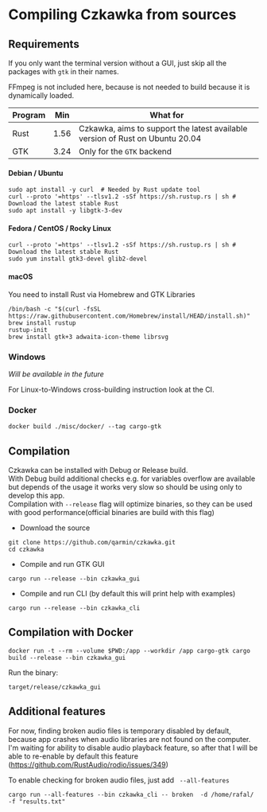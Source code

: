 # Compiling Czkawka from sources

## Requirements

If you only want the terminal version without a GUI, just skip all the packages with `gtk` in their names.

FFmpeg is not included here, because is not needed to build because it is dynamically loaded.


| Program | Min  | What for                                                                      |
|---------|------|-------------------------------------------------------------------------------|
| Rust    | 1.56 | Czkawka, aims to support the latest available version of Rust on Ubuntu 20.04 |
| GTK     | 3.24 | Only for the `GTK` backend                                                    |

#### Debian / Ubuntu
```shell
sudo apt install -y curl  # Needed by Rust update tool
curl --proto '=https' --tlsv1.2 -sSf https://sh.rustup.rs | sh # Download the latest stable Rust
sudo apt install -y libgtk-3-dev
```

#### Fedora / CentOS / Rocky Linux
```shell
curl --proto '=https' --tlsv1.2 -sSf https://sh.rustup.rs | sh # Download the latest stable Rust
sudo yum install gtk3-devel glib2-devel
```

#### macOS
You need to install Rust via Homebrew and GTK Libraries
```shell
/bin/bash -c "$(curl -fsSL https://raw.githubusercontent.com/Homebrew/install/HEAD/install.sh)"
brew install rustup
rustup-init
brew install gtk+3 adwaita-icon-theme librsvg
```

### Windows

*Will be available in the future*

For Linux-to-Windows cross-building instruction look at the CI.

<!-- First you need to install Visual C++ components from Visual Studio installer - https://visualstudio.microsoft.com/downloads/
Next install Rust from site https://rustup.rs/
After that the latest GTK 3 runtime must be installed from https://github.com/tschoonj/GTK-for-Windows-Runtime-Environment-Installer/releases
-->

### Docker

```shell
docker build ./misc/docker/ --tag cargo-gtk
```

## Compilation

Czkawka can be installed with Debug or Release build.  
With Debug build additional checks e.g. for variables overflow are available but depends of the usage it works very slow so should be using only to develop this app.    
Compilation with `--release` flag will optimize binaries, so they can be used with good performance(official binaries are build with this flag)


- Download the source
```
git clone https://github.com/qarmin/czkawka.git
cd czkawka
```
- Compile and run GTK GUI
```
cargo run --release --bin czkawka_gui
```

- Compile and run CLI (by default this will print help with examples)
```
cargo run --release --bin czkawka_cli
```

## Compilation with Docker

```shell
docker run -t --rm --volume $PWD:/app --workdir /app cargo-gtk cargo build --release --bin czkawka_gui
```

Run the binary:

```shell
target/release/czkawka_gui
```

## Additional features
For now, finding broken audio files is temporary disabled by default, because app crashes when audio libraries are not found on the computer.  
I'm waiting for ability to disable audio playback feature, so after that I will be able to re-enable by default this feature (https://github.com/RustAudio/rodio/issues/349)

To enable checking for broken audio files, just add ` --all-features`
```
cargo run --all-features --bin czkawka_cli -- broken  -d /home/rafal/ -f "results.txt"
```
